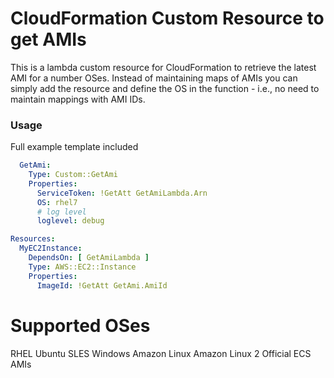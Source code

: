 # CloudFormation Custom Resource to get AMIs

This is a lambda custom resource for CloudFormation to retrieve the latest AMI for a number OSes. Instead of maintaining maps of AMIs you can simply add the resource and define the OS in the function - i.e., no need to maintain mappings with AMI IDs. 

### Usage 
Full example template included

```yaml
  GetAmi:
    Type: Custom::GetAmi
    Properties:
      ServiceToken: !GetAtt GetAmiLambda.Arn
      OS: rhel7
      # log level
      loglevel: debug

Resources:
  MyEC2Instance:
    DependsOn: [ GetAmiLambda ]
    Type: AWS::EC2::Instance
    Properties:
      ImageId: !GetAtt GetAmi.AmiId
```

# Supported OSes
RHEL
Ubuntu
SLES
Windows
Amazon Linux
Amazon Linux 2
Official ECS AMIs
